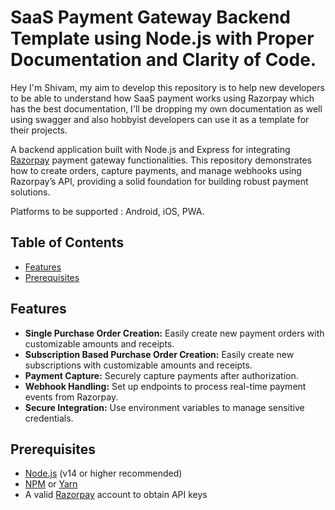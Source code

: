 # SaaS Payment Gateway Backend Template using Node.js with Proper Documentation and Clarity of Code.

Hey I'm Shivam, my aim to develop this repository is to help new developers to be able to understand how SaaS payment works using Razorpay which has the best documentation, I'll be dropping my own documentation as well using swagger and also hobbyist developers can use it as a template for their projects.

A backend application built with Node.js and Express for integrating [Razorpay](https://razorpay.com/) payment gateway functionalities. This repository demonstrates how to create orders, capture payments, and manage webhooks using Razorpay’s API, providing a solid foundation for building robust payment solutions.

Platforms to be supported : Android, iOS, PWA.

## Table of Contents

- [Features](#features)
- [Prerequisites](#prerequisites)

## Features

- **Single Purchase Order Creation:** Easily create new payment orders with customizable amounts and receipts.
- **Subscription Based Purchase Order Creation:** Easily create new subscriptions with customizable amounts and receipts.
- **Payment Capture:** Securely capture payments after authorization.
- **Webhook Handling:** Set up endpoints to process real-time payment events from Razorpay.
- **Secure Integration:** Use environment variables to manage sensitive credentials.

## Prerequisites

- [Node.js](https://nodejs.org/) (v14 or higher recommended)
- [NPM](https://www.npmjs.com/) or [Yarn](https://yarnpkg.com/)
- A valid [Razorpay](https://razorpay.com/) account to obtain API keys

